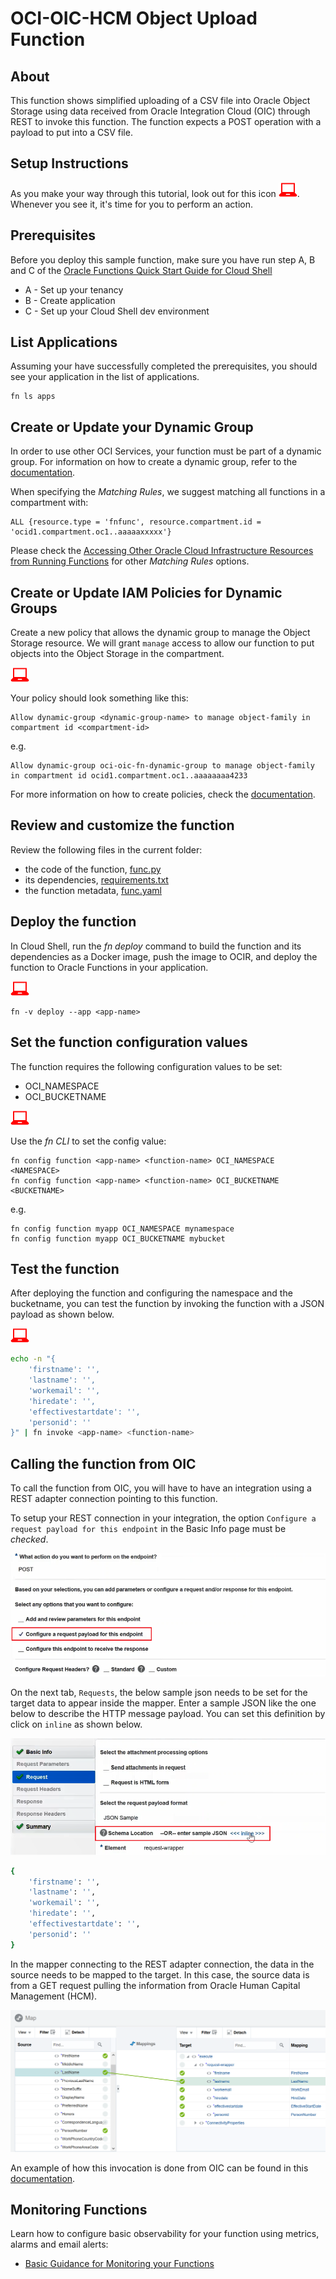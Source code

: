 # OCI-OIC-HCM Object Upload Function
## About
This function shows simplified uploading of a CSV file into Oracle Object Storage using data received from Oracle Integration Cloud (OIC) through REST to invoke this function. The function expects a POST operation with a payload to put into a CSV file.



## Setup Instructions
As you make your way through this tutorial, look out for this icon ![user input icon](./images/userinput.png).
Whenever you see it, it's time for you to perform an action.


## Prerequisites
Before you deploy this sample function, make sure you have run step A, B and C of the [Oracle Functions Quick Start Guide for Cloud Shell](https://www.oracle.com/webfolder/technetwork/tutorials/infographics/oci_functions_cloudshell_quickview/functions_quickview_top/functions_quickview/index.html)
* A - Set up your tenancy
* B - Create application
* C - Set up your Cloud Shell dev environment


## List Applications 
Assuming your have successfully completed the prerequisites, you should see your 
application in the list of applications.
```
fn ls apps
```


## Create or Update your Dynamic Group
In order to use other OCI Services, your function must be part of a dynamic group. For information on how to create a dynamic group, refer to the [documentation](https://docs.cloud.oracle.com/iaas/Content/Identity/Tasks/managingdynamicgroups.htm#To).

When specifying the *Matching Rules*, we suggest matching all functions in a compartment with:
```
ALL {resource.type = 'fnfunc', resource.compartment.id = 'ocid1.compartment.oc1..aaaaaxxxxx'}
```
Please check the [Accessing Other Oracle Cloud Infrastructure Resources from Running Functions](https://docs.cloud.oracle.com/en-us/iaas/Content/Functions/Tasks/functionsaccessingociresources.htm) for other *Matching Rules* options.


## Create or Update IAM Policies for Dynamic Groups
Create a new policy that allows the dynamic group to manage the Object Storage resource. We will grant `manage` access to allow our function to put objects into the Object Storage in the compartment.

![user input icon](./images/userinput.png)

Your policy should look something like this:
```
Allow dynamic-group <dynamic-group-name> to manage object-family in compartment id <compartment-id>
```
e.g.
```
Allow dynamic-group oci-oic-fn-dynamic-group to manage object-family in compartment id ocid1.compartment.oc1..aaaaaaaa4233
```

For more information on how to create policies, check the [documentation](https://docs.cloud.oracle.com/iaas/Content/Identity/Concepts/policysyntax.htm).

## Review and customize the function
Review the following files in the current folder:
* the code of the function, [func.py](./processEmployee/func.py)
* its dependencies, [requirements.txt](./processEmployee/requirements.txt)
* the function metadata, [func.yaml](./processEmployee/func.yaml)


## Deploy the function
In Cloud Shell, run the *fn deploy* command to build the function and its dependencies as a Docker image, 
push the image to OCIR, and deploy the function to Oracle Functions in your application.

![user input icon](./images/userinput.png)
```
fn -v deploy --app <app-name>
```

## Set the function configuration values
The function requires the following configuration values to be set:
- OCI_NAMESPACE
- OCI_BUCKETNAME

![user input icon](./images/userinput.png)

Use the *fn CLI* to set the config value:
```
fn config function <app-name> <function-name> OCI_NAMESPACE <NAMESPACE>
fn config function <app-name> <function-name> OCI_BUCKETNAME <BUCKETNAME>
```
e.g.
```
fn config function myapp OCI_NAMESPACE mynamespace
fn config function myapp OCI_BUCKETNAME mybucket
```

## Test the function
After deploying the function and configuring the namespace and the bucketname, you can test the function by invoking the function with a JSON payload as shown below.

![user input icon](./images/userinput.png)
```bash
echo -n "{
    'firstname': '',
    'lastname': '',
    'workemail': '',
    'hiredate': '',
    'effectivestartdate': '',
    'personid': ''
}" | fn invoke <app-name> <function-name>
```

## Calling the function from OIC
To call the function from OIC, you will have to have an integration using a REST adapter connection pointing to this function.


To setup your REST connection in your integration, the option `Configure a request payload for this endpoint` in the Basic Info page must be *checked*. 

![Configure Request Payload Option on OIC](./images/configure-oic-request-payload-option.png)

On the next tab, `Requests`, the below sample json needs to be set for the target data to appear inside the mapper. Enter a sample JSON like the one below to describe the HTTP message payload. You can set this definition by click on `inline` as shown below.

![Configure Request Payload Definition on OIC](./images/configure-oic-payload-definition.png)

```bash
{
    'firstname': '',
    'lastname': '',
    'workemail': '',
    'hiredate': '',
    'effectivestartdate': '',
    'personid': ''
}
```

In the mapper connecting to the REST adapter connection, the data in the source needs to be mapped to the target. In this case, the source data is from a GET request pulling the information from Oracle Human Capital Management (HCM).

![Payload Mapping on OIC](./images/function-payload.png)

An example of how this invocation is done from OIC can be found in this [documentation](https://docs.oracle.com/en/cloud/paas/integration-cloud/rest-adapter/configure-rest-adapter-consume-oracle-functions.html).


## Monitoring Functions

Learn how to configure basic observability for your function using metrics, alarms and email alerts:
* [Basic Guidance for Monitoring your Functions](../basic-observability/functions.md)

